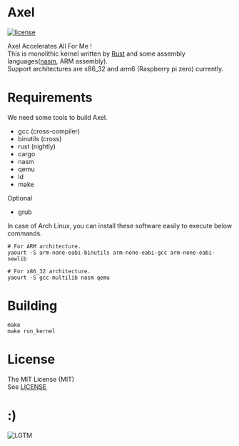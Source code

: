 # Axel

[![license](https://img.shields.io/github/license/mashape/apistatus.svg)](LICENSE)

Axel Accelerates All For Me !  
This is monolithic kernel written by [Rust](https://www.rust-lang.org/) and some assembly languages([nasm](http://www.nasm.us/), ARM assembly).  
Support architectures are x86_32 and arm6 (Raspberry pi zero) currently.


# Requirements
We need some tools to build Axel.
- gcc (cross-compiler)
- binutils (cross)
- rust (nightly)
- cargo
- nasm
- qemu
- ld
- make

Optional
- grub

In case of Arch Linux, you can install these software easily to execute below commands.
```shell
# For ARM architecture.
yaourt -S arm-none-eabi-binutils arm-none-eabi-gcc arm-none-eabi-newlib 

# For x86_32 architecture.
yaourt -S gcc-multilib nasm qemu
```


# Building
```shell
make
make run_kernel
```


# License
The MIT License (MIT)  
See [LICENSE](./LICENSE)


# :)
![LGTM](./axel_tan.png)
